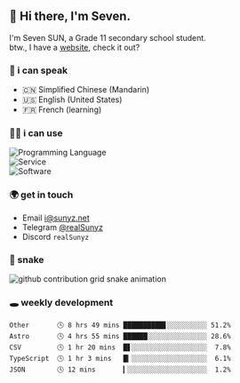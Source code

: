 <!-- DO NOT FORGET TO PULL BEFORE PUSHING -->
## 👋 Hi there, I'm Seven.

I'm Seven SUN, a Grade 11 secondary school student.  
btw., I have a [website](https://sunyz.net), check it out?

### 💬 i can speak

* 🇨🇳 Simplified Chinese (Mandarin)  
* 🇺🇸 English (United States)  
* 🇫🇷 French (learning)

### 👩‍💻 i can use

![Programming Language](https://skillicons.dev/icons?i=cpp,html,python,nodejs,nextjs,tailwind,bash,latex,md)  
![Service](https://skillicons.dev/icons?i=docker,git,nginx,cloudflare,workers,github,linux,vercel,mysql)  
![Software](https://skillicons.dev/icons?i=ai,pr,ps,xd,figma,vim,vscode,pycharm,clion)

### 🌍 get in touch

* Email <i@sunyz.net>
* Telegram [@realSunyz](https://t.me/realSunyz)
* Discord `realSunyz`

### 🐍 snake
<picture>
  <source media="(prefers-color-scheme: dark)" srcset="https://raw.githubusercontent.com/realSunyz/realSunyz/main/snake/snake-dark.svg" />
  <source media="(prefers-color-scheme: light)" srcset="https://raw.githubusercontent.com/realSunyz/realSunyz/main/snake/snake.svg" />
  <img alt="github contribution grid snake animation" src="github-snake.svg" />
</picture>

### 🕳️ weekly development
<!-- waka-box start -->
```text
Other       🕓 8 hrs 49 mins ██████████▋░░░░░░░░░░ 51.2%
Astro       🕓 4 hrs 55 mins ██████░░░░░░░░░░░░░░░ 28.6%
CSV         🕓 1 hr 20 mins  █▋░░░░░░░░░░░░░░░░░░░  7.8%
TypeScript  🕓 1 hr 3 mins   █▎░░░░░░░░░░░░░░░░░░░  6.1%
JSON        🕓 12 mins       ▎░░░░░░░░░░░░░░░░░░░░  1.2%
```
<!-- Powered by https://github.com/realSunyz/waka-box-go . -->
<!-- waka-box end -->